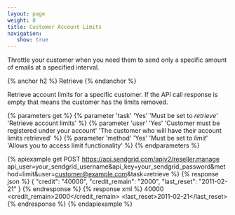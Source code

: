 ```yaml
---
layout: page
weight: 0
title: Customer Account Limits
navigation:
   show: true
---
```


Throttle your customer when you need them to send only a specific amount of emails at a specified interval.

{% anchor h2 %}
Retrieve 
{% endanchor %}

Retrieve account limits for a specific customer. If the API call response is empty that means the customer has the limits removed.


{% parameters get %}
 {% parameter 'task' 'Yes' 'Must be set to <em>retrieve</em>' 'Retrieve account limits' %}
 {% parameter 'user' 'Yes' 'Customer must be registered under your account' 'The customer who will have their account limits retrieved' %}
 {% parameter 'method' 'Yes' 'Must be set to <em>limit</em>' 'Allows you to access limit functionality' %}
{% endparameters %}


{% apiexample get POST https://api.sendgrid.com/apiv2/reseller.manage api_user=your_sendgrid_username&api_key=your_sendgrid_password&method=limit&user=customer@example.com&task=retrieve %}
  {% response json %}
{
  "credit": "40000",
  "credit_remain": "2000",
  "last_reset": "2011-02-21"
}
  {% endresponse %}
  {% response xml %}
<credits>
   <credit>40000</credit>
   <credit_remain>2000</credit_remain>
   <last_reset>2011-02-21</last_reset>
</credits>
  {% endresponse %}
{% endapiexample %}